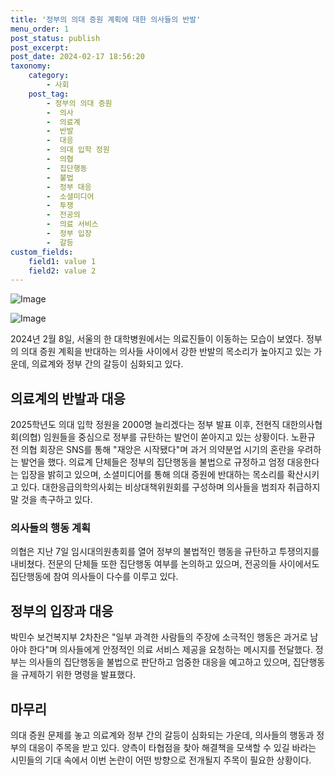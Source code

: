```yaml
---
title: '정부의 의대 증원 계획에 대한 의사들의 반발'
menu_order: 1
post_status: publish
post_excerpt: 
post_date: 2024-02-17 18:56:20
taxonomy:
    category:
        - 사회
    post_tag:
        - 정부의 의대 증원
        -  의사
        -  의료계
        -  반발
        -  대응
        -  의대 입학 정원
        -  의협
        -  집단행동
        -  불법
        -  정부 대응
        -  소셜미디어
        -  투쟁
        -  전공의
        -  의료 서비스
        -  정부 입장
        -  갈등
custom_fields:
    field1: value 1
    field2: value 2
---
```


![Image](https://imgnews.pstatic.net/image/081/2024/02/12/0003429810_001_20240212082901166.jpg?type=w647)

![Image](https://imgnews.pstatic.net/image/081/2024/02/12/0003429810_002_20240212082901209.jpg?type=w647)

2024년 2월 8일, 서울의 한 대학병원에서는 의료진들이 이동하는 모습이 보였다. 정부의 의대 증원 계획을 반대하는 의사들 사이에서 강한 반발의 목소리가 높아지고 있는 가운데, 의료계와 정부 간의 갈등이 심화되고 있다.
## 의료계의 반발과 대응
2025학년도 의대 입학 정원을 2000명 늘리겠다는 정부 발표 이후, 전현직 대한의사협회(의협) 임원들을 중심으로 정부를 규탄하는 발언이 쏟아지고 있는 상황이다. 노환규 전 의협 회장은 SNS를 통해 "재앙은 시작됐다"며 과거 의약분업 시기의 혼란을 우려하는 발언을 했다.
의료계 단체들은 정부의 집단행동을 불법으로 규정하고 엄정 대응한다는 입장을 밝히고 있으며, 소셜미디어를 통해 의대 증원에 반대하는 목소리를 확산시키고 있다. 대한응급의학의사회는 비상대책위원회를 구성하며 의사들을 범죄자 취급하지 말 것을 촉구하고 있다.
### 의사들의 행동 계획
의협은 지난 7일 임시대의원총회를 열어 정부의 불법적인 행동을 규탄하고 투쟁의지를 내비쳤다. 전문의 단체들 또한 집단행동 여부를 논의하고 있으며, 전공의들 사이에서도 집단행동에 참여 의사들이 다수를 이루고 있다.
## 정부의 입장과 대응
박민수 보건복지부 2차찬은 "일부 과격한 사람들의 주장에 소극적인 행동은 과거로 남아야 한다"며 의사들에게 안정적인 의료 서비스 제공을 요청하는 메시지를 전달했다. 정부는 의사들의 집단행동을 불법으로 판단하고 엄중한 대응을 예고하고 있으며, 집단행동을 규제하기 위한 명령을 발표했다.
## 마무리
의대 증원 문제를 놓고 의료계와 정부 간의 갈등이 심화되는 가운데, 의사들의 행동과 정부의 대응이 주목을 받고 있다. 양측이 타협점을 찾아 해결책을 모색할 수 있길 바라는 시민들의 기대 속에서 이번 논란이 어떤 방향으로 전개될지 주목이 필요한 상황이다.
